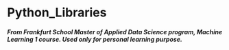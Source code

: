 # Python_Libraries
##### From Frankfurt School Master of Applied Data Science program, Machine Learning 1 course. Used only for personal learning purpose.

